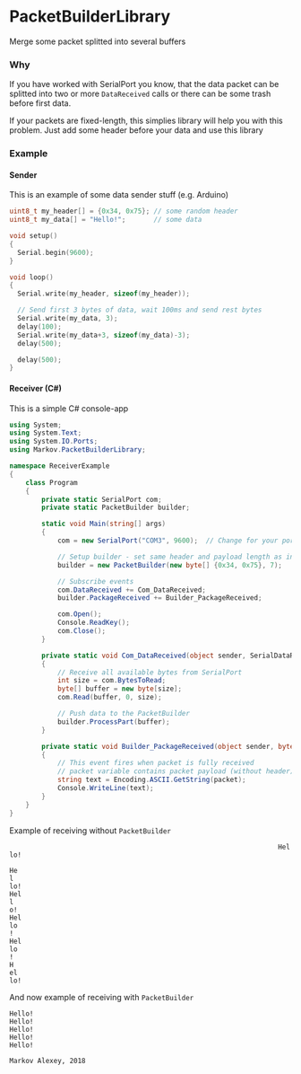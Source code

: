 # PacketBuilderLibrary
Merge some packet splitted into several buffers

### Why
If you have worked with SerialPort you know, that the data packet can be splitted into two or more `DataReceived` calls or there can be 
some trash before first data.

If your packets are fixed-length, this simplies library will help you with this problem. Just add some header before your data and use this
library

### Example
#### Sender

This is an example of some data sender stuff (e.g. Arduino)
```c++
uint8_t my_header[] = {0x34, 0x75}; // some random header
uint8_t my_data[] = "Hello!";       // some data

void setup()
{
  Serial.begin(9600);
}

void loop()
{
  Serial.write(my_header, sizeof(my_header));

  // Send first 3 bytes of data, wait 100ms and send rest bytes
  Serial.write(my_data, 3);
  delay(100);
  Serial.write(my_data+3, sizeof(my_data)-3);
  delay(500);

  delay(500);
}
```

#### Receiver (C#)

This is a simple C# console-app

```c#
using System;
using System.Text;
using System.IO.Ports;
using Markov.PacketBuilderLibrary;

namespace ReceiverExample
{
    class Program
    {
        private static SerialPort com;
        private static PacketBuilder builder;

        static void Main(string[] args)
        {
            com = new SerialPort("COM3", 9600);  // Change for your port

            // Setup builder - set same header and payload length as in Sender code
            builder = new PacketBuilder(new byte[] {0x34, 0x75}, 7);

            // Subscribe events
            com.DataReceived += Com_DataReceived;
            builder.PackageReceived += Builder_PackageReceived;

            com.Open();
            Console.ReadKey();
            com.Close();            
        }

        private static void Com_DataReceived(object sender, SerialDataReceivedEventArgs e)
        {
            // Receive all available bytes from SerialPort
            int size = com.BytesToRead;
            byte[] buffer = new byte[size];
            com.Read(buffer, 0, size);

            // Push data to the PacketBuilder
            builder.ProcessPart(buffer);
        }

        private static void Builder_PackageReceived(object sender, byte[] packet)
        {
            // This event fires when packet is fully received
            // packet variable contains packet payload (without header)        
            string text = Encoding.ASCII.GetString(packet);
            Console.WriteLine(text);
        }
    }
}

```

Example of receiving without `PacketBuilder`
```
                                                                   Hel 
lo!

He
l
lo!
Hel
l
o!
Hel
lo
!
Hel
lo
!
H
el
lo!
```

And now example of receiving with `PacketBuilder`
```
Hello!
Hello!
Hello!
Hello!
Hello!
```

```
Markov Alexey, 2018
```
